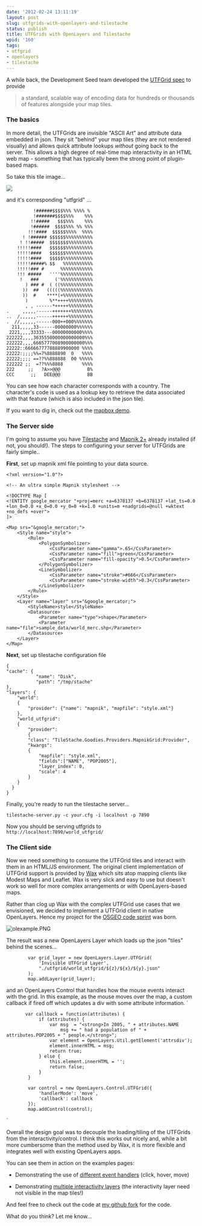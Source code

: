 ```yaml
---
date: '2012-02-24 13:11:19'
layout: post
slug: utfgrids-with-openlayers-and-tilestache
status: publish
title: UTFGrids with OpenLayers and Tilestache
wpid: '160'
tags:
- utfgrid
- openlayers
- tilestache
---
```


A while back, the Development Seed team developed the [UTFGrid spec](http://mapbox.com/mbtiles-spec/utfgrid/) to provide



> a standard, scalable way of encoding data for hundreds or thousands of features alongside your map tiles.





###  The basics 



In more detail, the UTFGrids are invisible "ASCII Art" and attribute data embedded in json. They sit "behind" your map tiles (they are not rendered visually) and allows quick attribute lookups _without_ going back to the server. This allows a high degree of real-time map interactivity in an HTML web map - something that has typically been the strong point of plugin-based maps. 

So take this tile image...

![](http://vmap0.tiles.osgeo.org/wms/vmap0?LAYERS=basic&SERVICE=WMS&VERSION=1.1.1&REQUEST=GetMap&STYLES=&FORMAT=image%2Fjpeg&SRS=EPSG%3A900913&BBOX=-0.0007999986410141,5009377.084,5009377.084,10018754.1688&WIDTH=256&HEIGHT=256) 

and it's corresponding "utfgrid" ...


    
    
              !######$$$$%%% %%%% % 
              !#######$$$$%%%    %%%
             !!#####   $$$%%%    %%%
             !######  $$$$%%% %% %%%
            !!!####  $$$$$%%%%  %%%%
          ! !###### $$$$$$%%%%%%%%%%
         ! !!#####  $$$$$$$%%%%%%%%%
        !!!!!####   $$$$$$%%%%%%%%%%
        !!!!!####   $$$$$$%%%%%%%%%%
        !!!!!####   $$$$$%%%%%%%%%%%
        !!!!!#####% $$   %%%%%%%%%%%
        !!!!!### #      %%%%%%%%%%%%
        !!! #####   ''''%%%%%%%%%%%%
         !   ###      ('%%%%%%%%%%%%
           ) ### #  ( ((%%%%%%%%%%%%
          ))  ##   (((((%%%%%%%%%%%%
          ))  #    ****(+%%%%%%%%%%%
           )        %**++++%%%%%%%%%
           , , ------*+++++%%%%%%%%%
    .     ,,,,,------+++++++%%%%%%%%
    ..  /,,,,,,------++++++%%%%%%%%%
    .  //,,,,,,------000++000%%%%%%%
      211,,,,,33------00000000%%%%%%
     2221,,,,33333---00000000000%%%%
    222222,,,,3635550000000000000%%%
    222222,,,,6665777008900000000%%%
    22222::66666777788889900000 %%%%
    22222:;;;;%%=7%8888890  0   %%%%
    22222;;;; ==??%%888888  00 %%%%%
    222222 ;;  =??%%%8888       %%%%
    222     ;;   ?A>>@@@          B%
    CCC      ;;   DEE@@@          BB
    



You can see how each character corresponds with a country. The character's code is used as a lookup key to retrieve the data associated with that feature (which is also included in the json tile).

If you want to dig in, check out the [mapbox demo](http://mapbox.com/demo/visiblemap/). 



###  The Server side 



I'm going to assume you have [Tilestache](http://tilestache.org/) and [Mapnik 2+](https://github.com/mapnik/mapnik) already installed (if not, you should!). The steps to configuring your server for UTFGrids are fairly simple.. 

**First**, set up mapnik xml file pointing to your data source.

    
    
    <?xml version="1.0"?>
    
    <!-- An ultra simple Mapnik stylesheet -->
    
    <!DOCTYPE Map [
    <!ENTITY google_mercator "+proj=merc +a=6378137 +b=6378137 +lat_ts=0.0 +lon_0=0.0 +x_0=0.0 +y_0=0 +k=1.0 +units=m +nadgrids=@null +wktext +no_defs +over">
    ]>
    
    <Map srs="&google_mercator;">
        <Style name="style">
            <Rule>
                <PolygonSymbolizer>
                    <CssParameter name="gamma">.65</CssParameter>
                    <CssParameter name="fill">green</CssParameter>
                    <CssParameter name="fill-opacity">0.5</CssParameter>
                </PolygonSymbolizer>
                <LineSymbolizer>
                    <CssParameter name="stroke">#666</CssParameter>
                    <CssParameter name="stroke-width">0.3</CssParameter>
                </LineSymbolizer>
            </Rule>
        </Style>
        <Layer name="layer" srs="&google_mercator;">
            <StyleName>style</StyleName>
            <Datasource>
                <Parameter name="type">shape</Parameter>
                <Parameter name="file">sample_data/world_merc.shp</Parameter>
            </Datasource>
        </Layer>
    </Map>
    



**Next**, set up tilestache configuration file

    
    
    {
    "cache": {
               "name": "Disk",
               "path": "/tmp/stache"
    },
    "layers": {
        "world":
        {
            "provider": {"name": "mapnik", "mapfile": "style.xml"}
        },
        "world_utfgrid":
        {
            "provider":
            {
            "class": "TileStache.Goodies.Providers.MapnikGrid:Provider",
            "kwargs":
            {
                "mapfile": "style.xml", 
                "fields":["NAME", "POP2005"],
                "layer_index": 0,
                "scale": 4
            }
        }
      }
    }
    



Finally, you're ready to run the tilestache server...

    
    
    tilestache-server.py -c your.cfg -i localhost -p 7890
    



Now you should be serving utfgrids to `http://localhost:7890/world_utfgrid/`



###  The Client side 



Now we need something to consume the UTFGrid tiles and interact with them in an HTML/JS environment. The original client implementation of UTFGrid support is provided by [Wax](http://mapbox.com/wax/) which sits atop mapping clients like Modest Maps and Leaflet. Wax is very slick and easy to use but doesn't work so well for more complex arrangements or with OpenLayers-based maps. 

Rather than clog up Wax with the complex UTFGrid use cases that we envisioned, we decided to implement a UTFGrid client in native OpenLayers. Hence my project for the [OSGEO code sprint](http://wiki.osgeo.org/wiki/IslandWood_Code_Sprint_2012) was born.

![olexample.PNG](/assets/img/uploads/2012/02/olexample.PNG)

The result was a new OpenLayers Layer which loads up the json "tiles" behind the scenes...


    
    
            var grid_layer = new OpenLayers.Layer.UTFGrid( 
                'Invisible UTFGrid Layer', 
                "./utfgrid/world_utfgrid/${z}/${x}/${y}.json"
            );
            map.addLayer(grid_layer);
    



and an OpenLayers Control that handles how the mouse events interact with the grid. In this example, as the mouse moves over the map, a custom callback if fired off which updates a div with some attribute information.
`
    
    
           var callback = function(attributes) {
                if (attributes) {
                    var msg  = "<strong>In 2005, " + attributes.NAME 
                        msg += " had a population of " + attributes.POP2005 + " people.</strong>";
                    var element = OpenLayers.Util.getElement('attrsdiv');
                    element.innerHTML = msg;
                    return true;
                } else {
                    this.element.innerHTML = '';
                    return false; 
                }
            }
    
            var control = new OpenLayers.Control.UTFGrid({
                'handlerMode': 'move',
                'callback': callback
            });
            map.addControl(control);
    

`
            
Overall the design goal was to decouple the loading/tiling of the UTFGrids from the interactivity/control. I think this works out nicely and, while a bit more cumbersome than the method used by Wax, it is more flexible and integrates well with existing OpenLayers apps. 

You can see them in action on the examples pages:




	
  * Demonstrating the use of [different event handlers](http://labs.ecotrust.org/utfgrid/events.html) (click, hover, move)

	
  * Demonstrating [multiple interactivity layers](http://labs.ecotrust.org/utfgrid/multi.html) (the interactivity layer need not visible in the map tiles!)

 

And feel free to check out the code at [my github fork](https://github.com/perrygeo/openlayers/tree/utfgrid) for the code. 

What do you think? Let me know...





